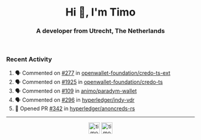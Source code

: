 <h1 align="center">Hi 👋, I'm Timo</h1>
<h3 align="center">A developer from Utrecht, The Netherlands</h3>
<br/>
<!-- https://github.com/rahuldkjain/github-profile-readme-generator --!>

<!--  <p align="left"><img src="https://github-readme-stats.vercel.app/api?username=timoglastra&show_icons=true&count_private=true&" alt="timoglastra" /></p> --!>

<!--
Github language stats
<p align="left"><img src="https://github-readme-stats.vercel.app/api/top-langs/?username=timoglastra&layout=compact" alt="timoglastra" /><p>
-->

<!-- Codestats language stats -->
<!-- <p align="left"><img src="https://codestats-readme.vercel.app/api/top-langs/?username=timoglastra&layout=compact&language_count=12" alt="timoglastra" /><p>    --!>
  
<h3>Recent Activity</h3>

<!--START_SECTION:activity-->
1. 🗣 Commented on [#277](https://github.com/openwallet-foundation/credo-ts-ext/pull/277#issuecomment-2194179779) in [openwallet-foundation/credo-ts-ext](https://github.com/openwallet-foundation/credo-ts-ext)
2. 🗣 Commented on [#1925](https://github.com/openwallet-foundation/credo-ts/pull/1925#issuecomment-2194177958) in [openwallet-foundation/credo-ts](https://github.com/openwallet-foundation/credo-ts)
3. 🗣 Commented on [#109](https://github.com/animo/paradym-wallet/issues/109#issuecomment-2192111506) in [animo/paradym-wallet](https://github.com/animo/paradym-wallet)
4. 🗣 Commented on [#296](https://github.com/hyperledger/indy-vdr/pull/296#issuecomment-2192040059) in [hyperledger/indy-vdr](https://github.com/hyperledger/indy-vdr)
5. 💪 Opened PR [#342](https://github.com/hyperledger/anoncreds-rs/pull/342) in [hyperledger/anoncreds-rs](https://github.com/hyperledger/anoncreds-rs)
<!--END_SECTION:activity-->

---

<p align="center">
<a href="https://twitter.com/timoglastra" target="blank"><img align="center" src="https://cdn.jsdelivr.net/npm/simple-icons@3.0.1/icons/twitter.svg" alt="timoglastra" height="30" width="30" /></a>
<a href="https://linkedin.com/in/timoglastra" target="blank"><img align="center" src="https://cdn.jsdelivr.net/npm/simple-icons@3.0.1/icons/linkedin.svg" alt="timoglastra" height="30" width="30" /></a>
</p>



